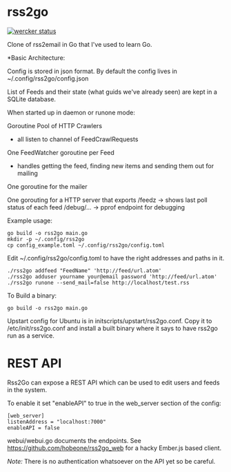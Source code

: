 rss2go
======

[![wercker status](https://app.wercker.com/status/9e619f7630d2c3797ce94f75f654e334 "wercker status")](https://app.wercker.com/project/bykey/9e619f7630d2c3797ce94f75f654e334)

Clone of rss2email in Go that I've used to learn Go.

*Basic Architecture:

Config is stored in json format.  By default the config lives in ~/.config/rss2go/config.json

List of Feeds and their state (what guids we've already seen) are kept in a
SQLite database.


When started up in daemon or runone mode:

Goroutine Pool of HTTP Crawlers
- all listen to channel of FeedCrawlRequests

One FeedWatcher goroutine per Feed
- handles getting the feed, finding new items and sending them out for mailing

One goroutine for the mailer

One gorouting for a HTTP server that exports
/feedz -> shows last poll status of each feed 
/debug/... -> pprof endpoint for debugging

Example usage:
```
go build -o rss2go main.go
mkdir -p ~/.config/rss2go
cp config_example.toml ~/.config/rss2go/config.toml
```
Edit ~/.config/rss2go/config.toml to have the right addresses and paths in it.
```
./rss2go addfeed "FeedName" 'http://feed/url.atom'
./rss2go adduser yourname your@email password 'http://feed/url.atom'
./rss2go runone --send_mail=false http://localhost/test.rss
```

To Build a binary:
```
go build -o rss2go main.go
```

Upstart config for Ubuntu is in initscripts/upstart/rss2go.conf.  Copy it to
/etc/init/rss2go.conf and install a built binary where it says to have rss2go
run as a service.


REST API
========
Rss2Go can expose a REST API which can be used to edit users and feeds in the system.

To enable it set "enableAPI" to true in the web_server section of the config:

```
[web_server]
listenAddress = "localhost:7000"
enableAPI = false
```

webui/webui.go documents the endpoints.  See https://github.com/hobeone/rss2go_web for a hacky Ember.js based client.

*Note:* There is no authentication whatsoever on the API yet so be careful.
